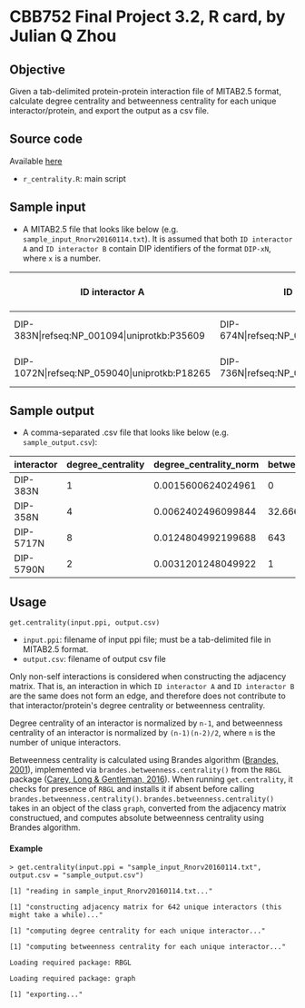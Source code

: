 # CBB752 Final Project 3.2, R card, by Julian Q Zhou

## Objective

Given a tab-delimited protein-protein interaction file of MITAB2.5 format, calculate degree centrality and betweenness centrality for each unique interactor/protein, and export the output as a csv file.

## Source code

Available [here](https://github.com/jqz752/cbb752_3.2_R)

* `r_centrality.R`: main script

## Sample input
* A MITAB2.5 file that looks like below (e.g. `sample_input_Rnorv20160114.txt`). It is assumed that both `ID interactor A` and `ID interactor B` contain DIP identifiers of the format `DIP-xN`, where `x` is a number.

|ID interactor A	| ID interactor B	| Alt. ID interactor A	| Alt. ID interactor B	| Alias(es) interactor A	| Alias(es) interactor B	| Interaction detection method(s)	| Publication 1st author(s)	| Publication Identifier(s)	| Taxid interactor A	| Taxid interactor B	| Interaction type(s)	| Source database(s)	| Interaction identifier(s)	| Confidence value(s)	| Processing Status	|
|---|---|---|---|---|---|---|---|---|---|---|---|---|---|---|---|
|DIP-383N\|refseq:NP_001094\|uniprotkb:P35609	| DIP-674N\|refseq:NP_058706\|uniprotkb:P35439	| -|	-|	-|	-|	MI:0019(coimmunoprecipitation)|	-	|pubmed:9009191\|pubmed:DIP-290S	|taxid:9606(Homo sapiens)	|taxid:10116(Rattus norvegicus)	|MI:0218(physical interaction)|	MI:0465(dip)|	DIP-30E	|dip-quality-status:core|	dip:0002(small scale)	|	-|
|DIP-1072N\|refseq:NP_059040\|uniprotkb:P18265	| DIP-736N\|refseq:NP_033782\|uniprotkb:P31750	| -	|-	|-	|-	|MI:0045(experimental interaction detection)|	-	|pubmed:9005851\|pubmed:DIP-168S|	taxid:10116(Rattus norvegicus)|	taxid:10090(Mus musculus)	|MI:0218(physical interaction)|	MI:0465(dip)|	DIP-93E|	dip-quality-status:core	|dip:0002(small scale)		-

## Sample output
* A comma-separated .csv file that looks like below (e.g. `sample_output.csv`):

interactor|degree_centrality|degree_centrality_norm|betweenness_centrality|betweenness_centrality_norm
---|---|---|---|---
DIP-383N|1|0.0015600624024961|0|0
DIP-358N|4|0.0062402496099844|32.6666666666667|0.00015925637025481
DIP-5717N|8|0.0124804992199688|643|0.0031347503900156
DIP-5790N|2|0.0031201248049922|1|4.87519500780031e-06

## Usage

`get.centrality(input.ppi, output.csv)`

* `input.ppi`: filename of input ppi file; must be a tab-delimited file in MITAB2.5 format.
* `output.csv`: filename of output csv file

Only non-self interactions is considered when constructing the adjacency matrix. That is, an interaction in which `ID interactor A` and `ID interactor B` are the same does not form an edge, and therefore does not contribute to that interactor/protein's degree centrality or betweenness centrality.

Degree centrality of an interactor is normalized by `n-1`, and betweenness centrality of an interactor is normalized by `(n-1)(n-2)/2`, where `n` is the number of unique interactors.

Betweenness centrality is calculated using Brandes algorithm ([Brandes, 2001](http://algo.uni-konstanz.de/publications/b-fabc-01.pdf)), implemented via `brandes.betweenness.centrality()` from the `RBGL` package ([Carey, Long & Gentleman, 2016](https://www.bioconductor.org/packages/release/bioc/html/RBGL.html)). When running `get.centrality`, it checks for presence of `RBGL` and installs it if absent before calling `brandes.betweenness.centrality()`. `brandes.betweenness.centrality()` takes in an object of the class `graph`, converted from the adjacency matrix constructued, and computes absolute betweenness centrality using Brandes algorithm.

#### Example
`> get.centrality(input.ppi = "sample_input_Rnorv20160114.txt", output.csv = "sample_output.csv")`

`[1] "reading in sample_input_Rnorv20160114.txt..."`

`[1] "constructing adjacency matrix for 642 unique interactors (this might take a while)..."`

`[1] "computing degree centrality for each unique interactor..."`

`[1] "computing betweenness centrality for each unique interactor..."`

`Loading required package: RBGL`

`Loading required package: graph`

`[1] "exporting..."`
